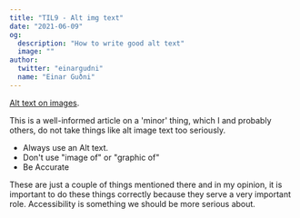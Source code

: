 ```yaml
---
title: "TIL9 - Alt img text"
date: "2021-06-09"
og:
  description: "How to write good alt text"
  image: ""
author:
  twitter: "einargudni"
  name: "Einar Guðni"
---
```


[Alt text on images](https://dev.to/arshadayvid/how-to-write-good-alt-text-for-your-images-1f78).

This is a well-informed article on a 'minor' thing, which I and probably others, do not take things like alt image text too seriously.

- Always use an Alt text.
- Don't use "image of" or "graphic of"
- Be Accurate

These are just a couple of things mentioned there and in my opinion, it is important to do these things correctly because they serve a very important role. Accessibility is something we should be more serious about.
